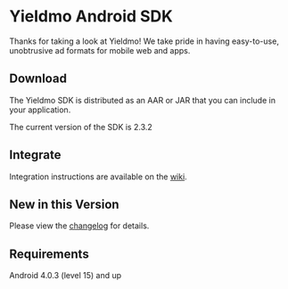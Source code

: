 # Yieldmo Android SDK

Thanks for taking a look at Yieldmo! We take pride in having easy-to-use, unobtrusive ad formats for mobile web and apps.

## Download

The Yieldmo SDK is distributed as an AAR or JAR that you can include in your application.

The current version of the SDK is 2.3.2

## Integrate

Integration instructions are available on the [wiki](https://github.com/yieldmo/yieldmo-android-sdk/wiki/Getting-Started).

## New in this Version

Please view the [changelog](https://github.com/yieldmo/yieldmo-android-sdk/blob/master/CHANGELOG.md) for details.

## Requirements

Android 4.0.3 (level 15) and up


